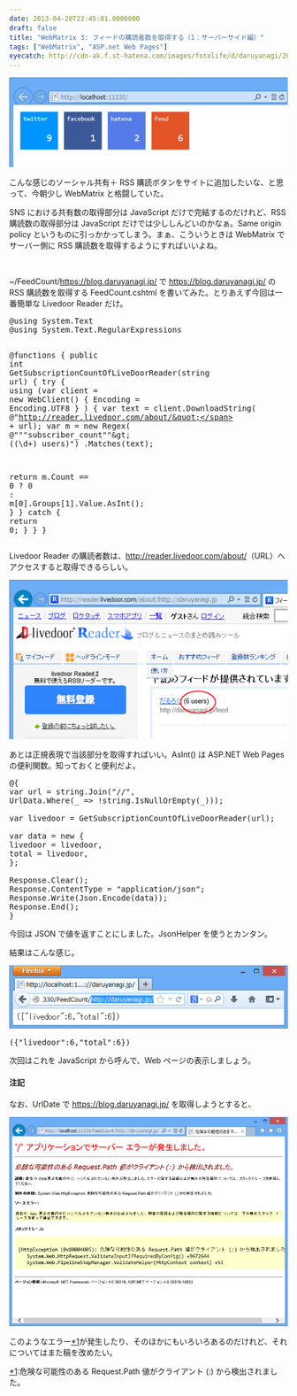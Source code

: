 ```yaml
---
date: 2013-04-20T22:45:01.0000000
draft: false
title: "WebMatrix 3: フィードの購読者数を取得する（1：サーバーサイド編）"
tags: ["WebMatrix", "ASP.net Web Pages"]
eyecatch: http://cdn-ak.f.st-hatena.com/images/fotolife/d/daruyanagi/20130420/20130420221551.png
---
```

<p><span itemscope itemtype="http://schema.org/Photograph"><img src="20130420221551.png" alt="f:id:daruyanagi:20130420221551p:plain" title="f:id:daruyanagi:20130420221551p:plain" class="hatena-fotolife" itemprop="image"></span></p><p>こんな感じのソーシャル共有＋ RSS 購読ボタンをサイトに追加したいな、と思って、今朝少し WebMatrix と格闘していた。</p><p>SNS における共有数の取得部分は JavaScript だけで完結するのだけれど、RSS 購読数の取得部分は JavaScript だけでは少ししんどいのかなぁ。Same origin policy というものに引っかかってしまう。まぁ、こういうときは WebMatrix でサーバー側に RSS 購読数を取得するようにすればいいよね。</p>
<br />
<p>~/FeedCount/<a href="https://blog.daruyanagi.jp/">https://blog.daruyanagi.jp/</a> で <a href="https://blog.daruyanagi.jp/">https://blog.daruyanagi.jp/</a> の RSS 購読数を取得する FeedCount.cshtml を書いてみた。とりあえず今回は一番簡単な Livedoor Reader だけ。</p>
<pre class="code lang-cs" data-lang="cs" data-unlink>@<span class="synStatement">using</span> System.Text
@<span class="synStatement">using</span> System.Text.RegularExpressions

@functions
{
<span class="synType">public</span> <span class="synType">int</span> GetSubscriptionCountOfLiveDoorReader(<span class="synType">string</span> url)
{
<span class="synStatement">try</span>
{
<span class="synStatement">using</span> (var client = <span class="synStatement">new</span> WebClient() {
Encoding = Encoding.UTF8 } )
{
var text = client.DownloadString(
<span class="synSpecial">@</span><span class="synConstant">&quot;http://reader.livedoor.com/about/&quot;</span> + url);
var m = <span class="synStatement">new</span> Regex(
<span class="synSpecial">@</span><span class="synConstant">&quot;&quot;&quot;subscriber_count&quot;&quot;\&gt; \((\d+) users\)&quot;</span>)
.Matches(text);

<span class="synStatement">return</span> m.Count == <span class="synConstant">0</span> ? <span class="synConstant">0</span> : m[<span class="synConstant">0</span>].Groups[<span class="synConstant">1</span>].Value.AsInt();
}
}
<span class="synStatement">catch</span>
{
<span class="synStatement">return</span> <span class="synConstant">0</span>;
}
}
}
</pre><p>Livedoor Reader の購読者数は、<a href="http://reader.livedoor.com/about/">http://reader.livedoor.com/about/</a>（URL）へアクセスすると取得できるらしい。</p><p><span itemscope itemtype="http://schema.org/Photograph"><img src="20130420223407.png" alt="f:id:daruyanagi:20130420223407p:plain" title="f:id:daruyanagi:20130420223407p:plain" class="hatena-fotolife" itemprop="image"></span></p><p>あとは正規表現で当該部分を取得すればいい。AsInt() は ASP.NET Web Pages の便利関数。知っておくと便利だよ。</p>
<pre class="code lang-cs" data-lang="cs" data-unlink>@{
var url = <span class="synType">string</span>.Join(<span class="synConstant">&quot;//&quot;</span>,
UrlData.Where(_ =&gt; !<span class="synType">string</span>.IsNullOrEmpty(_)));

var livedoor = GetSubscriptionCountOfLiveDoorReader(url);

var data = <span class="synStatement">new</span> {
livedoor = livedoor,
total = livedoor,
};

Response.Clear();
Response.ContentType = <span class="synConstant">&quot;application/json&quot;</span>;
Response.Write(Json.Encode(data));
Response.End();
}
</pre><p>今回は JSON で値を返すことにしました。JsonHelper を使うとカンタン。</p><p>結果はこんな感じ。</p><p><span itemscope itemtype="http://schema.org/Photograph"><img src="20130420224202.png" alt="f:id:daruyanagi:20130420224202p:plain" title="f:id:daruyanagi:20130420224202p:plain" class="hatena-fotolife" itemprop="image"></span><br />
</p>
<pre class="code" data-lang="" data-unlink>({&#34;livedoor&#34;:6,&#34;total&#34;:6})</pre><p>次回はこれを JavaScript から呼んで、Web ページの表示しましょう。</p>

<div class="section">
<h4>注記</h4>
<p>なお、UrlDate で <a href="https://blog.daruyanagi.jp/">https://blog.daruyanagi.jp/</a> を取得しようとすると、</p><p><span itemscope itemtype="http://schema.org/Photograph"><img src="20130420223145.png" alt="f:id:daruyanagi:20130420223145p:plain" title="f:id:daruyanagi:20130420223145p:plain" class="hatena-fotolife" itemprop="image"></span></p><p>このようなエラー<a href="#f-755e4e80" name="fn-755e4e80" title="危険な可能性のある Request.Path 値がクライアント (:) から検出されました。 ">*1</a>が発生したり、そのほかにもいろいろあるのだけれど、それについてはまた稿を改めたい。</p>

</div><div class="footnote">
<p class="footnote"><a href="#fn-755e4e80" name="f-755e4e80" class="footnote-number">*1</a><span class="footnote-delimiter">:</span><span class="footnote-text">危険な可能性のある Request.Path 値がクライアント (:) から検出されました。 </span></p>
</div>